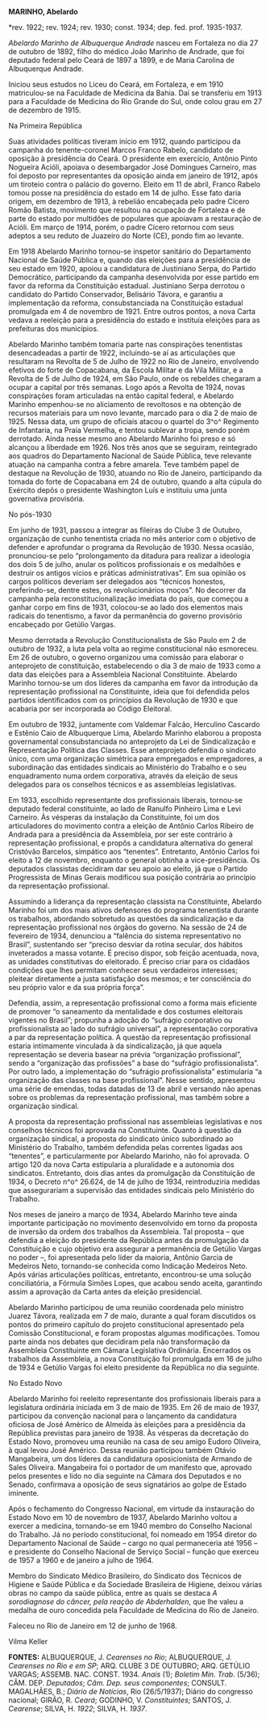 **MARINHO, Abelardo**

\*rev. 1922; rev. 1924; rev. 1930; const. 1934; dep. fed. prof.
1935-1937.

*Abelardo Marinho de Albuquerque Andrade* nasceu em Fortaleza no dia 27
de outubro de 1892, filho do médico João Marinho de Andrade, que foi
deputado federal pelo Ceará de 1897 a 1899, e de Maria Carolina de
Albuquerque Andrade.

Iniciou seus estudos no Liceu do Ceará, em Fortaleza, e em 1910
matriculou-se na Faculdade de Medicina da Bahia. Daí se transferiu em
1913 para a Faculdade de Medicina do Rio Grande do Sul, onde colou grau
em 27 de dezembro de 1915.

Na Primeira República

Suas atividades políticas tiveram início em 1912, quando participou da
campanha do tenente-coronel Marcos Franco Rabelo, candidato de oposição
à presidência do Ceará. O presidente em exercício, Antônio Pinto
Nogueira Acióli, apoiava o desembargador José Domingues Carneiro, mas
foi deposto por representantes da oposição ainda em janeiro de 1912,
após um tiroteio contra o palácio do governo. Eleito em 11 de abril,
Franco Rabelo tomou posse na presidência do estado em 14 de julho. Esse
fato daria origem, em dezembro de 1913, à rebelião encabeçada pelo padre
Cícero Romão Batista, movimento que resultou na ocupação de Fortaleza e
de parte do estado por multidões de populares que apoiavam a restauração
de Acióli. Em março de 1914, porém, o padre Cícero retornou com seus
adeptos a seu reduto de Juazeiro do Norte (CE), pondo fim ao levante.

Em 1918 Abelardo Marinho tornou-se inspetor sanitário do Departamento
Nacional de Saúde Pública e, quando das eleições para a presidência de
seu estado em 1920, apoiou a candidatura de Justiniano Serpa, do Partido
Democrático, participando da campanha desenvolvida por esse partido em
favor da reforma da Constituição estadual. Justiniano Serpa derrotou o
candidato do Partido Conservador, Belisário Távora, e garantiu a
implementação da reforma, consubstanciada na Constituição estadual
promulgada em 4 de novembro de 1921. Entre outros pontos, a nova Carta
vedava a reeleição para a presidência do estado e instituía eleições
para as prefeituras dos municípios.

Abelardo Marinho também tomaria parte nas conspirações tenentistas
desencadeadas a partir de 1922, incluindo-se aí as articulações que
resultaram na Revolta de 5 de Julho de 1922 no Rio de Janeiro,
envolvendo efetivos do forte de Copacabana, da Escola Militar e da Vila
Militar, e a Revolta de 5 de Julho de 1924, em São Paulo, onde os
rebeldes chegaram a ocupar a capital por três semanas. Logo após a
Revolta de 1924, novas conspirações foram articuladas na então capital
federal, e Abelardo Marinho empenhou-se no aliciamento de revoltosos e
na obtenção de recursos materiais para um novo levante, marcado para o
dia 2 de maio de 1925. Nessa data, um grupo de oficiais atacou o quartel
do 3^o^ Regimento de Infantaria, na Praia Vermelha, e tentou sublevar a
tropa, sendo porém derrotado. Ainda nesse mesmo ano Abelardo Marinho foi
preso e só alcançou a liberdade em 1926. Nos três anos que se seguiram,
reintegrado aos quadros do Departamento Nacional de Saúde Pública, teve
relevante atuação na campanha contra a febre amarela. Teve também papel
de destaque na Revolução de 1930, atuando no Rio de Janeiro,
participando da tomada do forte de Copacabana em 24 de outubro, quando a
alta cúpula do Exército depôs o presidente Washington Luís e instituiu
uma junta governativa provisória.

No pós-1930

Em junho de 1931, passou a integrar as fileiras do Clube 3 de Outubro,
organização de cunho tenentista criada no mês anterior com o objetivo de
defender e aprofundar o programa da Revolução de 1930. Nessa ocasião,
pronunciou-se pelo “prolongamento da ditadura para realizar a ideologia
dos dois 5 de julho, anular os políticos profissionais e os medalhões e
destruir os antigos vícios e práticas administrativas”. Em sua opinião
os cargos políticos deveriam ser delegados aos “técnicos honestos,
preferindo-se, dentre estes, os revolucionários moços”. No decorrer da
campanha pela reconstitucionalização imediata do país, que começou a
ganhar corpo em fins de 1931, colocou-se ao lado dos elementos mais
radicais do tenentismo, a favor da permanência do governo provisório
encabeçado por Getúlio Vargas.

Mesmo derrotada a Revolução Constitucionalista de São Paulo em 2 de
outubro de 1932, a luta pela volta ao regime constitucional não
esmoreceu. Em 26 de outubro, o governo organizou uma comissão para
elaborar o anteprojeto de constituição, estabelecendo o dia 3 de maio de
1933 como a data das eleições para a Assembleia Nacional Constituinte.
Abelardo Marinho tornou-se um dos líderes da campanha em favor da
introdução da representação profissional na Constituinte, ideia que foi
defendida pelos partidos identificados com os princípios da Revolução de
1930 e que acabaria por ser incorporada ao Código Eleitoral.

Em outubro de 1932, juntamente com Valdemar Falcão, Herculino Cascardo e
Estênio Caio de Albuquerque Lima, Abelardo Marinho elaborou a proposta
governamental consubstanciada no anteprojeto da Lei de Sindicalização e
Representação Política das Classes. Esse anteprojeto defendia o
sindicato único, com uma organização simétrica para empregados e
empregadores, a subordinação das entidades sindicais ao Ministério do
Trabalho e o seu enquadramento numa ordem corporativa, através da
eleição de seus delegados para os conselhos técnicos e as assembleias
legislativas.

Em 1933, escolhido representante dos profissionais liberais, tornou-se
deputado federal constituinte, ao lado de Ranulfo Pinheiro Lima e Levi
Carneiro. Às vésperas da instalação da Constituinte, foi um dos
articuladores do movimento contra a eleição de Antônio Carlos Ribeiro de
Andrada para a presidência da Assembleia, por ser este contrário à
representação profissional, e propôs a candidatura alternativa do
general Cristóvão Barcelos, simpático aos “tenentes”. Entretanto,
Antônio Carlos foi eleito a 12 de novembro, enquanto o general obtinha a
vice-presidência. Os deputados classistas decidiram dar seu apoio ao
eleito, já que o Partido Progressista de Minas Gerais modificou sua
posição contrária ao princípio da representação profissional.

Assumindo a liderança da representação classista na Constituinte,
Abelardo Marinho foi um dos mais ativos defensores do programa
tenentista durante os trabalhos, abordando sobretudo as questões da
sindicalização e da representação profissional nos órgãos do governo. Na
sessão de 24 de fevereiro de 1934, denunciou a “falência do sistema
representativo no Brasil”, sustentando ser “preciso desviar da rotina
secular, dos hábitos inveterados a massa votante. É preciso dispor, sob
feição acentuada, nova, as unidades constitutivas do eleitorado. É
preciso criar para os cidadãos condições que lhes permitam conhecer seus
verdadeiros interesses; pleitear diretamente a justa satisfação dos
mesmos; e ter consciência do seu próprio valor e da sua própria força”.

Defendia, assim, a representação profissional como a forma mais
eficiente de promover “o saneamento da mentalidade e dos costumes
eleitorais vigentes no Brasil”; propunha a adoção do “sufrágio
corporativo ou profissionalista ao lado do sufrágio universal”, a
representação corporativa a par da representação política. A questão da
representação profissional estaria intimamente vinculada à da
sindicalização, já que aquela representação se deveria basear na prévia
“organização profissional”, sendo a “organização das profissões” a base
do “sufrágio profissionalista”. Por outro lado, a implementação do
“sufrágio profissionalista” estimularia “a organização das classes na
base profissional”. Nesse sentido, apresentou uma série de emendas,
todas datadas de 13 de abril e versando não apenas sobre os problemas da
representação profissional, mas também sobre a organização sindical.

A proposta da representação profissional nas assembleias legislativas e
nos conselhos técnicos foi aprovada na Constituinte. Quanto à questão da
organização sindical, a proposta do sindicato único subordinado ao
Ministério do Trabalho, também defendida pelas correntes ligadas aos
“tenentes”, e particularmente por Abelardo Marinho, não foi aprovada. O
artigo 120 da nova Carta estipularia a pluralidade e a autonomia dos
sindicatos. Entretanto, dois dias antes da promulgação da Constituição
de 1934, o Decreto n^o^ 26.624, de 14 de julho de 1934, reintroduziria
medidas que assegurariam a supervisão das entidades sindicais pelo
Ministério do Trabalho.

Nos meses de janeiro a março de 1934, Abelardo Marinho teve ainda
importante participação no movimento desenvolvido em torno da proposta
de inversão da ordem dos trabalhos da Assembleia. Tal proposta – que
defendia a eleição do presidente da República antes da promulgação da
Constituição e cujo objetivo era assegurar a permanência de Getúlio
Vargas no poder –, foi apresentada pelo líder da maioria, Antônio Garcia
de Medeiros Neto, tornando-se conhecida como Indicação Medeiros Neto.
Após várias articulações políticas, entretanto, encontrou-se uma solução
conciliatória, a Fórmula Simões Lopes, que acabou sendo aceita,
garantindo assim a aprovação da Carta antes da eleição presidencial.

Abelardo Marinho participou de uma reunião coordenada pelo ministro
Juarez Távora, realizada em 7 de maio, durante a qual foram discutidos
os pontos do primeiro capítulo do projeto constitucional apresentado
pela Comissão Constitucional, e foram propostas algumas modificações.
Tomou parte ainda nos debates que decidiram pela não transformação da
Assembleia Constituinte em Câmara Legislativa Ordinária. Encerrados os
trabalhos da Assembleia, a nova Constituição foi promulgada em 16 de
julho de 1934 e Getúlio Vargas foi eleito presidente da República no dia
seguinte.

No Estado Novo

Abelardo Marinho foi reeleito representante dos profissionais liberais
para a legislatura ordinária iniciada em 3 de maio de 1935. Em 26 de
maio de 1937, participou da convenção nacional para o lançamento da
candidatura oficiosa de José Américo de Almeida às eleições para a
presidência da República previstas para janeiro de 1938. Às vésperas da
decretação do Estado Novo, promoveu uma reunião na casa de seu amigo
Eudoro Oliveira, à qual levou José Américo. Dessa reunião participou
também Otávio Mangabeira, um dos líderes da candidatura oposicionista de
Armando de Sales Oliveira. Mangabeira foi o portador de um manifesto
que, aprovado pelos presentes e lido no dia seguinte na Câmara dos
Deputados e no Senado, confirmava a oposição de seus signatários ao
golpe de Estado iminente.

Após o fechamento do Congresso Nacional, em virtude da instauração do
Estado Novo em 10 de novembro de 1937, Abelardo Marinho voltou a exercer
a medicina, tornando-se em 1940 membro do Conselho Nacional do Trabalho.
Já no período constitucional, foi nomeado em 1954 diretor do
Departamento Nacional de Saúde – cargo no qual permaneceria até 1956 – e
presidente do Conselho Nacional de Serviço Social – função que exerceu
de 1957 a 1960 e de janeiro a julho de 1964.

Membro do Sindicato Médico Brasileiro, do Sindicato dos Técnicos de
Higiene e Saúde Pública e da Sociedade Brasileira de Higiene, deixou
várias obras no campo da saúde pública, entre as quais se destaca *A
sorodiagnose do câncer, pela reação de Abderhalden*, que lhe valeu a
medalha de ouro concedida pela Faculdade de Medicina do Rio de Janeiro.

Faleceu no Rio de Janeiro em 12 de junho de 1968.

Vilma Keller

**FONTES:** ALBUQUERQUE, J. *Cearenses no Rio*; ALBUQUERQUE, J.
*Cearenses no Rio e em SP*; ARQ. CLUBE 3 DE OUTUBRO; ARQ. GETÚLIO
VARGAS; ASSEMB. NAC. CONST. 1934. *Anais* (1); *Boletim Min. Trab*.
(5/36); CÂM. DEP. *Deputados*; *Câm. Dep. seus componentes*; CONSULT.
MAGALHÃES, B.; *Diário de Notícias*, Rio (26/5/1937); Diário do
congresso nacional; GIRÃO, R. *Ceará*; GODINHO, V. *Constituintes*;
SANTOS, J. *Cearense*; SILVA, H. *1922*; SILVA, H. *1937*.
